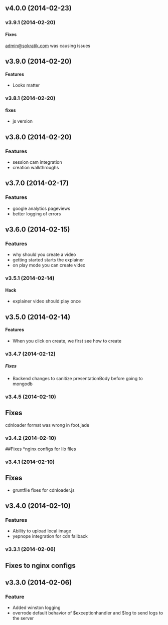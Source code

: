 <a name="v4.0.0"></a>
## v4.0.0 (2014-02-23)

<a name="v3.9.1"></a>
### v3.9.1 (2014-02-20)
#### Fixes
admin@sokratik.com was causing issues

<a name="v3.9.0"></a>
## v3.9.0 (2014-02-20)
#### Features
* Looks matter

<a name="v3.8.1"></a>
### v3.8.1 (2014-02-20)
#### fixes
* js version

<a name="v3.8.0"></a>
## v3.8.0 (2014-02-20)
### Features
* session cam integration
* creation walkthroughs

<a name="v3.7.0"></a>
## v3.7.0 (2014-02-17)
### Features
* google analytics pageviews
* better logging of errors

<a name="v3.6.0"></a>
## v3.6.0 (2014-02-15)
### Features
* why should you create a video
* getting started starts the explainer
* on play mode you can create video

<a name="v3.5.1"></a>
### v3.5.1 (2014-02-14)
#### Hack
* explainer video should play once

<a name="v3.5.0"></a>
## v3.5.0 (2014-02-14)
#### Features
* When you click on create, we first see how to create
<a name="v3.4.7"></a>
### v3.4.7 (2014-02-12)
##### Fixes
* Backend changes to sanitize presentationBody before going to mongodb

<a name="v3.4.5"></a>
### v3.4.5 (2014-02-10)
## Fixes
cdnloader format was wrong in foot.jade

<a name="v3.4.2"></a>
### v3.4.2 (2014-02-10)
##Fixes
*nginx configs for lib files

<a name="v3.4.1"></a>
### v3.4.1 (2014-02-10)
## Fixes
* gruntfile fixes for cdnloader.js
<a name="v3.4.0"></a>
## v3.4.0 (2014-02-10)
### Features
* Ability to upload local image
* yepnope integration for cdn fallback

<a name="v3.3.1"></a>
### v3.3.1 (2014-02-06)
## Fixes to nginx configs
<a name="v3.3.0"></a>
## v3.3.0 (2014-02-06)
### Feature
* Added winston logging
* overrode default behavior of $exceptionhandler and $log to send logs to the server

